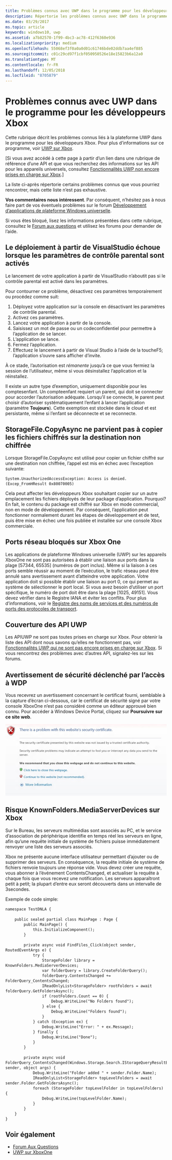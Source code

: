 ```yaml
---
title: Problèmes connus avec UWP dans le programme pour les développeurs Xbox
description: Répertorie les problèmes connus avec UWP dans le programme pour les développeurs Xbox.
ms.date: 03/29/2017
ms.topic: article
keywords: windows10, uwp
ms.assetid: a7b82570-1f99-4bc3-ac78-412f6360e936
ms.localizationpriority: medium
ms.openlocfilehash: 55068ef3f0a0a0d01c61746bde02ddb7aa4ef885
ms.sourcegitcommit: c01c29cd97f1cbf050950526e18e15823b6a12a0
ms.translationtype: MT
ms.contentlocale: fr-FR
ms.lasthandoff: 12/05/2018
ms.locfileid: "8705879"
---
```

# <a name="known-issues-with-uwp-on-xbox-developer-program"></a>Problèmes connus avec UWP dans le programme pour les développeurs Xbox

Cette rubrique décrit les problèmes connus liés à la plateforme UWP dans le programme pour les développeurs Xbox. Pour plus d’informations sur ce programme, voir [UWP sur Xbox](index.md). 

\[Si vous avez accédé à cette page à partir d’un lien dans une rubrique de référence d’une API et que vous recherchez des informations sur les API pour les appareils universels, consultez [Fonctionnalités UWP non encore prises en charge sur Xbox](http://go.microsoft.com/fwlink/?LinkID=760755).\]

La liste ci-après répertorie certains problèmes connus que vous pourriez rencontrer, mais cette liste n’est pas exhaustive. 

**Vos commentaires nous intéressent**. Par conséquent, n’hésitez pas à nous faire part de vos éventuels problèmes sur le forum [Développement d’applications de plateforme Windows universelle](https://social.msdn.microsoft.com/forums/windowsapps/home?forum=wpdevelop). 

Si vous êtes bloqué, lisez les informations présentées dans cette rubrique, consultez le [Forum aux questions](frequently-asked-questions.md) et utilisez les forums pour demander de l’aide.

 
## <a name="deploying-from-vs-fails-with-parental-controls-turned-on"></a>Le déploiement à partir de VisualStudio échoue lorsque les paramètres de contrôle parental sont activés

Le lancement de votre application à partir de VisualStudio n’aboutit pas si le contrôle parental est activé dans les paramètres.

Pour contourner ce problème, désactivez ces paramètres temporairement ou procédez comme suit:
1. Déployez votre application sur la console en désactivant les paramètres de contrôle parental.
2. Activez ces paramètres.
3. Lancez votre application à partir de la console.
4. Saisissez un mot de passe ou un codeconfidentiel pour permettre à l’application de se lancer.
5. L’application se lance.
6. Fermez l’application.
7. Effectuez le lancement à partir de Visual Studio à l’aide de la toucheF5; l’application s’ouvre sans afficher d’invite.

À ce stade, l’autorisation est _rémanente_ jusqu’à ce que vous fermiez la session de l’utilisateur, même si vous désinstallez l’application et la réinstallez.
 
Il existe un autre type d’exemption, uniquement disponible pour les comptesenfant. Un compteenfant requiert un parent, qui doit se connecter pour accorder l’autorisation adéquate. Lorsqu’il se connecte, le parent peut choisir d’autoriser systématiquement l’enfant à lancer l’application (paramètre **Toujours**). Cette exemption est stockée dans le cloud et est persistante, même si l’enfant se déconnecte et se reconnecte.

## <a name="storagefilecopyasync-fails-to-copy-encrypted-files-to-unencrypted-destination"></a>StorageFile.CopyAsync ne parvient pas à copier les fichiers chiffrés sur la destination non chiffrée 

Lorsque StorageFile.CopyAsync est utilisé pour copier un fichier chiffré sur une destination non chiffrée, l’appel est mis en échec avec l’exception suivante:

```
System.UnauthorizedAccessException: Access is denied. (Excep_FromHResult 0x80070005)
```

Cela peut affecter les développeurs Xbox souhaitant copier sur un autre emplacement les fichiers déployés de leur package d’application. Pourquoi? En fait, le contenu du package est chiffré sur Xbox en mode commercial, non en mode de développement. Par conséquent, l’application peut fonctionner normalement durant les étapes de développement et de test, puis être mise en échec une fois publiée et installée sur une console Xbox commerciale.
 

## <a name="blocked-networking-ports-on-xbox-one"></a>Ports réseau bloqués sur Xbox One

Les applications de plateforme Windows universelle (UWP) sur les appareils XboxOne ne sont pas autorisées à établir une liaison aux ports dans la plage [57344, 65535]&nbsp;(numéros de port inclus). Même si la liaison à ces ports semble réussir au moment de l’exécution, le trafic réseau peut être annulé sans avertissement avant d’atteindre votre application. Votre application doit si possible établir une liaison au port 0, ce qui permet au système de sélectionner le port local. Si vous avez besoin d’utiliser un port spécifique, le numéro de port doit être dans la plage [1025, 49151]. Vous devez vérifier dans le Registre IANA et éviter les conflits. Pour plus d’informations, voir le [Registre des noms de services et des numéros de ports des protocoles de transport](http://www.iana.org/assignments/service-names-port-numbers/service-names-port-numbers.xhtml).

## <a name="uwp-api-coverage"></a>Couverture des API UWP

Les APIUWP ne sont pas toutes prises en charge sur Xbox. Pour obtenir la liste des API dont nous savons qu’elles ne fonctionnent pas, voir [Fonctionnalités UWP qui ne sont pas encore prises en charge sur Xbox](http://go.microsoft.com/fwlink/p/?LinkId=760755). Si vous rencontrez des problèmes avec d’autres API, signalez-les sur les forums. 


## <a name="navigating-to-wdp-causes-a-certificate-warning"></a>Avertissement de sécurité déclenché par l’accès à WDP

Vous recevrez un avertissement concernant le certificat fourni, semblable à la capture d’écran ci-dessous, car le certificat de sécurité signé par votre console XboxOne n’est pas considéré comme un éditeur approuvé bien connu. Pour accéder à Windows Device Portal, cliquez sur **Poursuivre sur ce site web**.

![Avertissement concernant le certificat de sécurité d’un site web](images/security_cert_warning.jpg)


## <a name="knownfoldersmediaserverdevices-caveat-on-xbox"></a>Risque KnownFolders.MediaServerDevices sur Xbox

Sur le Bureau, les serveurs multimédias sont associés au PC, et le service d’association de périphérique identifie en temps réel les serveurs en ligne, afin qu’une requête initiale de système de fichiers puisse immédiatement renvoyer une liste des serveurs associés.

Xbox ne présente aucune interface utilisateur permettant d’ajouter ou de supprimer des serveurs. En conséquence, la requête initiale de système de fichiers renvoie toujours une réponse vide. Vous devez créer une requête, vous abonner à l’événement ContentsChanged, et actualiser la requête à chaque fois que vous recevez une notification. Les serveurs apparaîtront petit à petit; la plupart d’entre eux seront découverts dans un intervalle de 3secondes.

Exemple de code simple:

```
namespace TestDNLA {

    public sealed partial class MainPage : Page {
        public MainPage() {
            this.InitializeComponent();
        }

        private async void FindFiles_Click(object sender, RoutedEventArgs e) {
            try {
                StorageFolder library = KnownFolders.MediaServerDevices;
                var folderQuery = library.CreateFolderQuery();
                folderQuery.ContentsChanged += FolderQuery_ContentsChanged;
                IReadOnlyList<StorageFolder> rootFolders = await folderQuery.GetFoldersAsync();
                if (rootFolders.Count == 0) {
                    Debug.WriteLine("No Folders found");
                } else {
                    Debug.WriteLine("Folders found");
                }
            } catch (Exception ex) {
                Debug.WriteLine("Error: " + ex.Message);
            } finally {
                Debug.WriteLine("Done");
            }
        }

        private async void FolderQuery_ContentsChanged(Windows.Storage.Search.IStorageQueryResultBase sender, object args) {
            Debug.WriteLine("Folder added " + sender.Folder.Name);
            IReadOnlyList<StorageFolder> topLevelFolders = await sender.Folder.GetFoldersAsync();
            foreach (StorageFolder topLevelFolder in topLevelFolders) {
                Debug.WriteLine(topLevelFolder.Name);
            }
        }
    }
}
```

## <a name="see-also"></a>Voir également
- [Forum Aux Questions](frequently-asked-questions.md)
- [UWP sur XboxOne](index.md)
